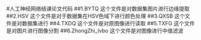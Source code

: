 #人工神经网络结课论文代码
##1.BYTQ
这个文件是对数据集图片进行边缘提取
##2.HSV
这个文件是对于数据集在HSV色域下进行颜色处理
##3.QXSB
这个文件是对数据集进行
##4.TXDQ
这个文件是对原图像进行读取
##5.TXFG
这个文件是对图片进行图像分割
##6.ZhongZhi_lvbo
这个文件是对图像进行中值滤波
